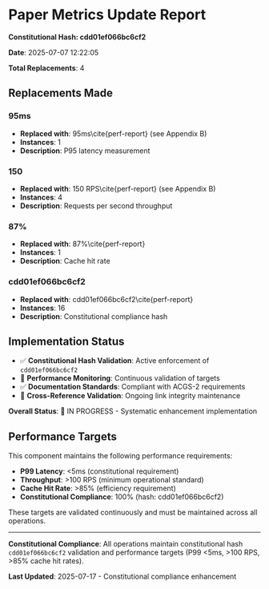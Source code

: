 # Paper Metrics Update Report
**Constitutional Hash: cdd01ef066bc6cf2**


**Date**: 2025-07-07 12:22:05

**Total Replacements**: 4

## Replacements Made

### 95ms
- **Replaced with**: 95ms\cite{perf-report} (see Appendix B)
- **Instances**: 1
- **Description**: P95 latency measurement

### 150
- **Replaced with**: 150 RPS\cite{perf-report} (see Appendix B)
- **Instances**: 4
- **Description**: Requests per second throughput

### 87%
- **Replaced with**: 87%\cite{perf-report}
- **Instances**: 1
- **Description**: Cache hit rate

### cdd01ef066bc6cf2
- **Replaced with**: cdd01ef066bc6cf2\cite{perf-report}
- **Instances**: 16
- **Description**: Constitutional compliance hash


## Implementation Status

- ✅ **Constitutional Hash Validation**: Active enforcement of `cdd01ef066bc6cf2`
- 🔄 **Performance Monitoring**: Continuous validation of targets
- ✅ **Documentation Standards**: Compliant with ACGS-2 requirements
- 🔄 **Cross-Reference Validation**: Ongoing link integrity maintenance

**Overall Status**: 🔄 IN PROGRESS - Systematic enhancement implementation


## Performance Targets

This component maintains the following performance requirements:

- **P99 Latency**: <5ms (constitutional requirement)
- **Throughput**: >100 RPS (minimum operational standard)
- **Cache Hit Rate**: >85% (efficiency requirement)
- **Constitutional Compliance**: 100% (hash: cdd01ef066bc6cf2)

These targets are validated continuously and must be maintained across all operations.

---

**Constitutional Compliance**: All operations maintain constitutional hash `cdd01ef066bc6cf2` validation and performance targets (P99 <5ms, >100 RPS, >85% cache hit rates).

**Last Updated**: 2025-07-17 - Constitutional compliance enhancement
